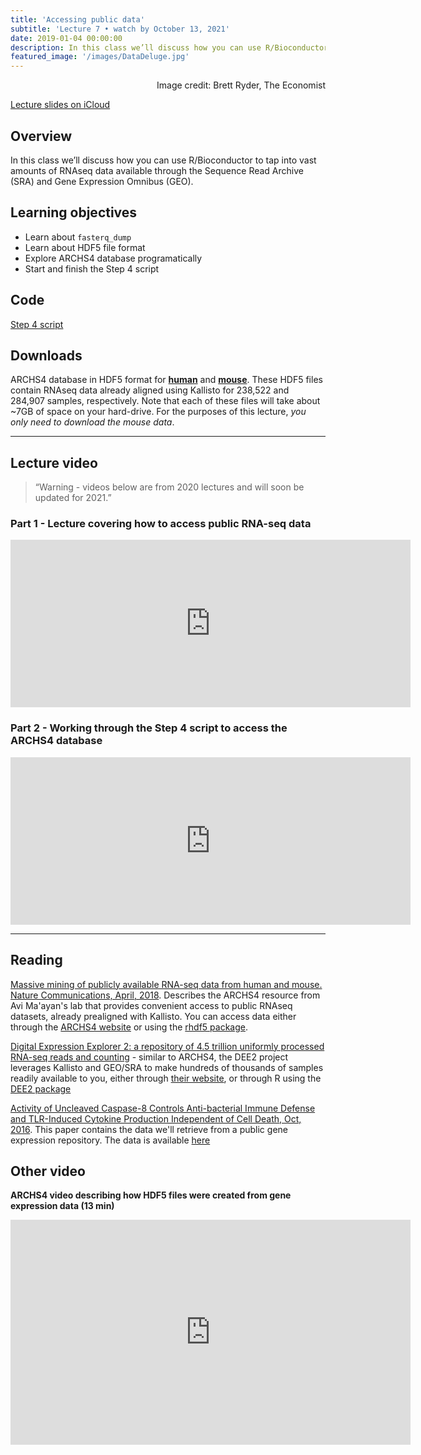 ```yaml
---
title: 'Accessing public data'
subtitle: 'Lecture 7 • watch by October 13, 2021'
date: 2019-01-04 00:00:00
description: In this class we’ll discuss how you can use R/Bioconductor to tap into vast amounts of RNAseq data available through the Sequence Read Archive (SRA) and Gene Expression Omnibus (GEO).
featured_image: '/images/DataDeluge.jpg'
---
```


<div style="text-align: right"> Image credit: Brett Ryder, The Economist </div>

[Lecture slides on iCloud](https://www.icloud.com/keynote/0JxZ0dtOnG4G2ptcHJUg0K00Q#Lecture8%5FpublicData)

## Overview

In this class we’ll discuss how you can use R/Bioconductor to tap into vast amounts of RNAseq data available through the Sequence Read Archive (SRA) and Gene Expression Omnibus (GEO). 

## Learning objectives

* Learn about ```fasterq_dump```
* Learn about HDF5 file format
* Explore ARCHS4 database programatically 
* Start and finish the Step 4 script

## Code

[Step 4 script](http://DIYtranscriptomics.github.io/Code/files/Step4_publicData.R)

## Downloads

ARCHS4 database in HDF5 format for **[human](https://www.dropbox.com/s/t9umqxu5ahsy9rc/human_matrix_v8.h5?dl=0)** and **[mouse](https://www.dropbox.com/s/crz1ctpqhbpb1ox/mouse_matrix_v8.h5?dl=0)**.  These HDF5 files contain RNAseq data already aligned using Kallisto for 238,522 and 284,907 samples, respectively.  Note that each of these files will take about ~7GB of space on your hard-drive. For the purposes of this lecture, *you only need to download the mouse data*.

---

## Lecture video

> “Warning - videos below are from 2020 lectures and will soon be updated for 2021.”

### Part 1 - Lecture covering how to access public RNA-seq data

<iframe src="https://player.vimeo.com/video/416160670" width="640" height="268" frameborder="0" allow="autoplay; fullscreen" allowfullscreen></iframe>

### Part 2 - Working through the Step 4 script to access the ARCHS4 database

<iframe src="https://player.vimeo.com/video/416361577" width="640" height="268" frameborder="0" allow="autoplay; fullscreen" allowfullscreen></iframe>

---


## Reading

[Massive mining of publicly available RNA-seq data from human and mouse. Nature Communications, April, 2018](https://www.nature.com/articles/s41467-018-03751-6).  Describes the ARCHS4 resource from Avi Ma'ayan's lab that provides convenient access to public RNAseq datasets, already prealigned with Kallisto.  You can access data either through the [ARCHS4 website](https://amp.pharm.mssm.edu/archs4/) or using the [rhdf5 package](https://www.bioconductor.org/packages/devel/bioc/vignettes/rhdf5/inst/doc/rhdf5.html).

[Digital Expression Explorer 2: a repository of 4.5 trillion uniformly processed RNA-seq reads and counting](https://zenodo.org/record/1561840#.XIlI0hNKjOQ) - similar to ARCHS4, the DEE2 project leverages Kallisto and GEO/SRA to make hundreds of thousands of samples readily available to you, either through [their website](http://dee2.io/), or through R using the [DEE2 package](https://github.com/markziemann/dee2/blob/master/AccessDEEfromR.md)

[Activity of Uncleaved Caspase-8 Controls Anti-bacterial Immune Defense and TLR-Induced Cytokine Production Independent of Cell Death, Oct, 2016](https://journals.plos.org/plospathogens/article?id=10.1371/journal.ppat.1005910).  This paper contains the data we'll retrieve from a public gene expression repository.  The data is available [here](https://www.ncbi.nlm.nih.gov/geo/query/acc.cgi?acc=GSE86922)


## Other video

**ARCHS4 video describing how HDF5 files were created from gene expression data (13 min)**

<iframe src="https://www.youtube.com/embed/TjkWSBQuKoE" width="640" height="360" frameborder="0" allowfullscreen></iframe>


